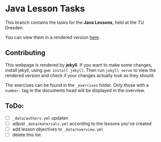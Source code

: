 # Java Lesson Tasks

This branch contains the tasks for the __Java Lessons__, held at the TU Dresden.

You can view them in a rendered version [here](http://fsr.github.io/java-lessons).


## Contributing

This webpage is rendered by __jekyll__. If you want to make some changes, install jekyll, using `gem install jekyll`. Then run `jekyll serve` to view the rendered version and check if your changes actually look as they should.

The exercises can be found in the `_exercises` folder. Only those with a `number:` tag in the documents head will be displayed in the overview.



## ToDo:

- [ ] `_data/authors.yml` updaten
- [ ] adjust `_data/materials.yml` according to the lessons you've created
- [ ] add lesson objectives to `_data/overview.yml`
- [ ] delete this list
